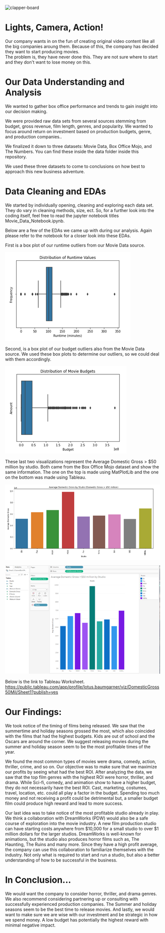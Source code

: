 ![clapper-board](https://st.depositphotos.com/1000153/3002/v/450/depositphotos_30026421-stock-illustration-clapper-board.jpg)
# Lights, Camera, Action!

Our company wants in on the fun of creating original video content like all the big companies aroung them. Because of this, the company has decided they want to start producing movies.  
The problem is, they have never done this.  They are not sure where to start and they don't want to lose money on this.


# Our Data Understanding and Analysis 

We wanted to gather box office performance and trends to gain insight into our decision making.

We were provided raw data sets from several sources stemming from budget, gross revenue, film length, genres, and popularity.
We wanted to focus around return on investment based on production budgets, genre, and production companies..

We finalized it down to three datasets:  Movie Data, Box Office Mojo, and The Numbers.
You can find these inside the data folder inside this repository.

We used these three datasets to come to conclusions on how best to approach this new business adventure.


# Data Cleaning and EDAs

We started by individually opening, cleaning and exploring each data set.  They do vary in cleaning methods, size, ect. So, for a further look into the coding itself, feel free to read the jupyter notebook titles Movie_Data_Notebook.ipynb.

Below are a few of the EDAs we came up with during our analysis. Again please refer to the notebook for a closer look into these EDAs.

First is a box plot of our runtime outliers from our Movie Data source.

![Runtime Outliers](Pictures/RuntimeOutliers.png)

Second, is a box plot of our budget outliers also from the Movie Data source.  We used these box plots to determine our outliers, so we could deal with them accordingly.

![Budgets Outliers](Pictures/BudgetsOutliers.png)


These last two visualizations represent the Average Domestic Gross > $50 million by studio.  Both came from the Box Office Mojo dataset and show the same information. 
The one on the top is made using MatPlotLib and the one on the bottom was made using Tableau.

![Plt Box Office](Pictures/MatPlotLibBoxOffice.png)    


![Tableau Box Office](Pictures/TableauBoxOffice.png)

Below is the link to Tableau Worksheet.
https://public.tableau.com/app/profile/lotus.baumgarner/viz/DomesticGross50Mil/Sheet1?publish=yes


# Our Findings:

We took notice of the timing of films being released. We saw that the summertime and holiday seasons grossed the most, which also coincided with the films that had the highest budgets. Kids are out of school and the Oscars are around the corner. We suggest releasing movies during the summer and holiday season seem to be the most profitable times of the year.

We found the most common types of movies were drama, comedy, action, thriller, crime, and so on. Our objective was to make sure that we maximize our profits by seeing what had the best ROI. After analyzing the data, we saw that the top film genres with the highest ROI were horror, thriller, and drama.  While Sci-fi, comedy, and animation show to have a higher budget, they do not necessarily have the best ROI.
Cast, marketing, costumes, travel, location, etc. could all play a factor in the budget. Spending too much money and not receiving a profit could be detrimental but, a smaller budget film could produce high reward and lead to more success.

Our last idea was to take notice of the most profitable studio already in play. We think a collaboration with DreamWorks (PDW) would also be a safe course of exploration into the movie industry. A new film production studio can have starting costs anywhere from $10,000 for a small studio to over $1 million dollars for the larger studios.
DreamWorks is well-known for animations, but the studio also produces horror films such as, The Haunting, The Ruins and many more. Since they have a high profit average, the company can use this collaboration to familiarize themselves with the industry. Not only what is required to start and run a studio, but also a better understanding of how to be successful in the business.




# In Conclusion...

We would want the company to consider horror, thriller, and drama genres. We also recommend considering partnering up or consulting with successfully experienced production companies. The Summer and holiday seasons seem to be the best time to release movies. And lastly, we would want to make sure we are wise with our investment and be strategic in how we spend money. A low budget has potentially the highest reward with minimal negative impact.  
